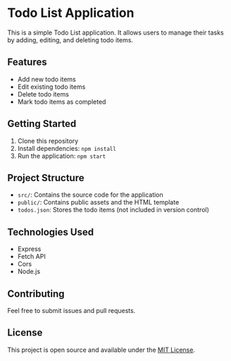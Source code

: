 # Todo List Application

This is a simple Todo List application. It allows users to manage their tasks by adding, editing, and deleting todo items.

## Features

- Add new todo items
- Edit existing todo items
- Delete todo items
- Mark todo items as completed

## Getting Started

1. Clone this repository
2. Install dependencies: `npm install`
3. Run the application: `npm start`

## Project Structure

- `src/`: Contains the source code for the application
- `public/`: Contains public assets and the HTML template
- `todos.json`: Stores the todo items (not included in version control)

## Technologies Used

- Express
- Fetch API
- Cors
- Node.js

## Contributing

Feel free to submit issues and pull requests.

## License

This project is open source and available under the [MIT License](LICENSE).
